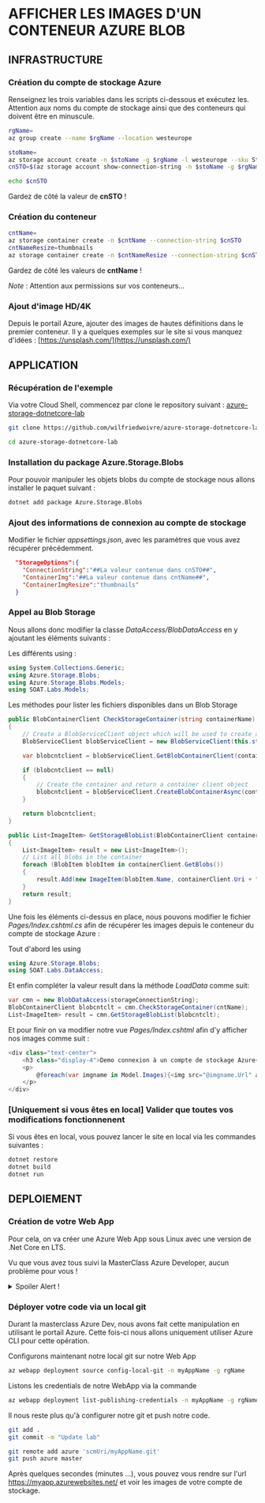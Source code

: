 # AFFICHER LES IMAGES D'UN CONTENEUR AZURE BLOB

## INFRASTRUCTURE

### Création du compte de stockage Azure

Renseignez les trois variables dans les scripts ci-dessous et exécutez les.
Attention aux noms du compte de stockage ainsi que des conteneurs qui doivent être en minuscule.

```bash
rgName=
az group create --name $rgName --location westeurope
```

```bash
stoName=
az storage account create -n $stoName -g $rgName -l westeurope --sku Standard_LRS --kind StorageV2 --access-tier Hot  
cnSTO=$(az storage account show-connection-string -n $stoName -g $rgName -o tsv)  

echo $cnSTO
```

Gardez de côté la valeur de **cnSTO** !

### Création du conteneur

```bash
cntName=
az storage container create -n $cntName --connection-string $cnSTO
cntNameResize=thumbnails
az storage container create -n $cntNameResize --connection-string $cnSTO
```

Gardez de côté les valeurs de **cntName** !

*Note* : Attention aux permissions sur vos conteneurs...

### Ajout d'image HD/4K

Depuis le portail Azure, ajouter des images de hautes définitions dans le premier conteneur.
Il y a quelques exemples sur le site si vous manquez d'idées : [https://unsplash.com/](https://unsplash.com/)

## APPLICATION

### Récupération de l'exemple

Via votre Cloud Shell, commencez par clone le repository suivant : [azure-storage-dotnetcore-lab](https://github.com/wilfriedwoivre/azure-storage-dotnetcore-lab)

```bash
git clone https://github.com/wilfriedwoivre/azure-storage-dotnetcore-lab.git

cd azure-storage-dotnetcore-lab
```

### Installation du package Azure.Storage.Blobs

Pour pouvoir manipuler les objets blobs du compte de stockage nous allons installer le paquet suivant :

```bash
dotnet add package Azure.Storage.Blobs
```

### Ajout des informations de connexion au compte de stockage

Modifier le fichier *appsettings.json*,  avec les paramètres que vous avez récupérer précédemment.

```json
  "StorageOptions":{
    "ConnectionString":"##La valeur contenue dans cnSTO##",
    "ContainerImg":"##La valeur contenue dans cntName##",
    "ContainerImgResize":"thumbnails"
  }
```

### Appel au Blob Storage

Nous allons donc modifier la classe *DataAccess/BlobDataAccess* en y ajoutant les éléments suivants :

Les différents using :

```C#
using System.Collections.Generic;
using Azure.Storage.Blobs;
using Azure.Storage.Blobs.Models;
using SOAT.Labs.Models;
```

Les méthodes pour lister les fichiers disponibles dans un Blob Storage

```C#
public BlobContainerClient CheckStorageContainer(string containerName)
{
    // Create a BlobServiceClient object which will be used to create a container client
    BlobServiceClient blobServiceClient = new BlobServiceClient(this.storageConnectionString);

    var blobcntclient = blobServiceClient.GetBlobContainerClient(containerName);

    if (blobcntclient == null)
    {
        // Create the container and return a container client object
        blobcntclient = blobServiceClient.CreateBlobContainerAsync(containerName).Result;
    }

    return blobcntclient;
}

public List<ImageItem> GetStorageBlobList(BlobContainerClient containerClient)
{
    List<ImageItem> result = new List<ImageItem>();
    // List all blobs in the container
    foreach (BlobItem blobItem in containerClient.GetBlobs())
    {
        result.Add(new ImageItem(blobItem.Name, containerClient.Uri + "/" + blobItem.Name));
    }
    return result;
}
```

Une fois les éléments ci-dessus en place, nous pouvons modifier le fichier *Pages/Index.cshtml.cs* afin de récupérer les images depuis le conteneur du compte de stockage Azure :

Tout d'abord les using

```C#
using Azure.Storage.Blobs;
using SOAT.Labs.DataAccess;
```

Et enfin compléter la valeur result dans la méthode *LoadData* comme suit:

```C#
var cmn = new BlobDataAccess(storageConnectionString);
BlobContainerClient blobcntclt = cmn.CheckStorageContainer(cntName);
List<ImageItem> result = cmn.GetStorageBlobList(blobcntclt);
```

Et pour finir on va modifier notre vue *Pages/Index.cshtml* afin d'y afficher nos images comme suit :

```C#
<div class="text-center">
    <h3 class="display-4">Demo connexion à un compte de stockage Azure</h3>
    <p>
        @foreach(var imgname in Model.Images){<img src="@imgname.Url" alt="@imgname.Name"/><br>}
    </p>
</div>
```

### [Uniquement si vous êtes en local] Valider que toutes vos modifications fonctionnenent

Si vous êtes en local, vous pouvez lancer le site en local via les commandes suivantes :

```bash
dotnet restore
dotnet build
dotnet run
```

## DEPLOIEMENT

### Création de votre Web App

Pour cela, on va créer une Azure Web App sous Linux avec une version de .Net Core en LTS.

Vu que vous avez tous suivi la MasterClass Azure Developer, aucun problème pour vous !

<details>
  <summary>Spoiler Alert !</summary>
  
  Vous pouvez utiliser des commandes az cli afin de créer votre application Web

```bash
az appservice plan create -n planName -g rgName -l westeurope --is-linux --sku B1

az webapp create -n myAppName -p planName -g rgName --runtime "DOTNETCORE|lts"
```

</details>


### Déployer votre code via un local git

Durant la masterclass Azure Dev, nous avons fait cette manipulation en utilisant le portail Azure. Cette fois-ci nous allons uniquement utiliser Azure CLI pour cette opération.

Configurons maintenant notre local git sur notre Web App

```bash
az webapp deployment source config-local-git -n myAppName -g rgName
```

Listons les credentials de notre WebApp via la commande

```bash
az webapp deployment list-publishing-credentials -n myAppName -g rgName --query '[publishingUserName,publishingPassword,scmUri]'
```

Il nous reste plus qu'à configurer notre git et push notre code.

```bash
git add .
git commit -m "Update lab"

git remote add azure 'scmUri/myAppName.git'
git push azure master
```

Après quelques secondes (minutes ...), vous pouvez vous rendre sur l'url https://myapp.azurewebsites.net/ et voir les images de votre compte de stockage.
